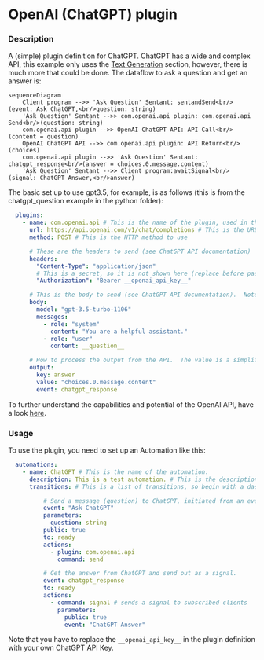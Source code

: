 # OpenAI (ChatGPT) plugin

### Description

A (simple) plugin definition for ChatGPT.  ChatGPT has a wide and complex API, this example only uses the [Text Generation](https://platform.openai.com/docs/guides/text-generation) section, however, there is much more that could be done.  The dataflow to ask a question and get an answer is:

```mermaid
sequenceDiagram
    Client program -->> 'Ask Question' Sentant: sentandSend<br/>(event: Ask ChatGPT,<br/>question: string)
    'Ask Question' Sentant -->> com.openai.api plugin: com.openai.api Send<br/>(question: string)
    com.openai.api plugin -->> OpenAI ChatGPT API: API Call<br/>(content = question)
    OpenAI ChatGPT API -->> com.openai.api plugin: API Return<br/>(choices)
    com.openai.api plugin -->> 'Ask Question' Sentant: chatgpt_response<br/>(answer = choices.0.message.content)
    'Ask Question' Sentant -->> Client program:awaitSignal<br/>(signal: ChatGPT Answer,<br/>answer)

```

The basic set up to use gpt3.5, for example, is as follows (this is from the chatgpt_question example in the python folder):

```yaml
  plugins:
    - name: com.openai.api # This is the name of the plugin, used in the Automation below
      url: https://api.openai.com/v1/chat/completions # This is the URL to the API endpoint
      method: POST # This is the HTTP method to use

      # These are the headers to send (see ChatGPT API documentation)
      headers:
        "Content-Type": "application/json"
        # This is a secret, so it is not shown here (replace before passing to Reality2)
        "Authorization": "Bearer __openai_api_key__"

      # This is the body to send (see ChatGPT API documentation).  Note the __message__ placeholder.
      body:
        model: "gpt-3.5-turbo-1106"
        messages:
          - role: "system"
            content: "You are a helpful assistant."
          - role: "user"
            content: __question__

      # How to process the output from the API.  The value is a simplified JSON path expression.
      output:
        key: answer
        value: "choices.0.message.content"
        event: chatgpt_response
```

To further understand the capabilities and potential of the OpenAI API, have a look [here](https://platform.openai.com/docs/introduction).

### Usage

To use the plugin, you need to set up an Automation like this:

```yaml
  automations:
    - name: ChatGPT # This is the name of the automation.
      description: This is a test automation. # This is the description of the automation.
      transitions: # This is a list of transitions, so begin with a dash.

          # Send a message (question) to ChatGPT, initiated from an event.
          event: "Ask ChatGPT"
          parameters: 
            question: string
          public: true
          to: ready
          actions:
            - plugin: com.openai.api
              command: send

          # Get the answer from ChatGPT and send out as a signal.
          event: chatgpt_response
          to: ready
          actions:
            - command: signal # sends a signal to subscribed clients
              parameters:
                public: true
                event: "ChatGPT Answer"
```

Note that you have to replace the `__openai_api_key__` in the plugin definition with your own ChatGPT API Key.